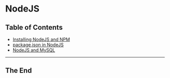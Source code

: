 # NodeJS

## Table of Contents

- [Installing NodeJS and NPM](installing_nodejs_and_npm.md)
- [package.json in NodeJS](package_dot_json_in_nodejs.md)
- [NodeJS and MySQL](nodejs_and_mysql.md)

---

## The End
